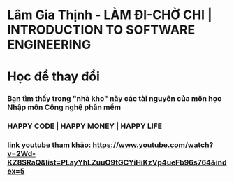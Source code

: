 ﻿# Lâm Gia Thịnh - LÀM ĐI-CHỜ CHI | INTRODUCTION TO SOFTWARE ENGINEERING
 <h1>Học để thay đổi</h1>

### Bạn tìm thấy trong "nhà kho" này các tài nguyên của môn học Nhập môn Công nghệ phần mềm

### HAPPY CODE | HAPPY MONEY | HAPPY LIFE

### link youtube tham khảo: https://www.youtube.com/watch?v=2Wd-KZ8SRaQ&list=PLayYhLZuuO9tGCYiHiKzVp4ueFb96s764&index=5
